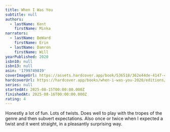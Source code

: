 ```yaml
---
title: When I Was You
subtitle: null
authors:
  - lastName: Kent
    firstName: Minka
narrators:
  - lastName: DeWard
    firstName: Erin
  - lastName: Damron
    firstName: Will
yearPublished: 2020
isbn10: null
isbn13: null
asin: '1799749819'
coverImageUrl: https://assets.hardcover.app/book/536518/362e44de-4147-4513-8649-32c6e64dd182.jpg
hardcoverUrl: https://hardcover.app/books/when-i-was-you-2020/editions/32227930
series: null
startedAt: 2025-08-15T00:00:00.000Z
finishedAt: 2025-08-16T00:00:00.000Z
rating: 4
---
```


Honestly a lot of fun. Lots of twists. Does well to play with the tropes of the genre and then subvert expectations. Also once or twice when I expected a twist and it went straight, in a pleasantly surprising way.
